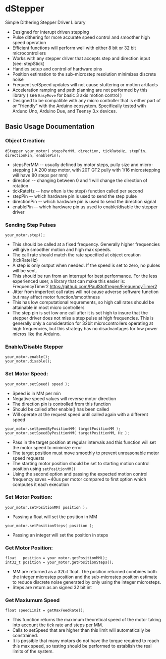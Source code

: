 # **dStepper**
Simple Dithering Stepper Driver Library

* Designed for interupt driven stepping
* Pulse dithering for more accurate speed control and smoother high speed operation
* Efficient functions will perform well with either 8 bit or 32 bit microcontrollers
* Works with any stepper driver that accepts step and direction input (see: stepStick)
* Handles setup and control of hardware pins
* Position estimation to the sub-microstep resolution minimizes discrete noise
* Frequent setSpeed updates will not cause stuttering or motion artifacts
* Acceleration ramping and path planning are not performed by this library ( see `EasyMove` for basic 3 axis motion control )
* Designed to be compatible with any micro controller that is either part of or "friendly" with the Arduino ecosystem.  Specifically tested with Arduno Uno, Arduino Due, and Teensy 3.x devices.

## Basic Usage Documentation

### Object Creation:
```
dStepper your_motor( stepsPerMM, direction, tickRateHz, stepPin, directionPin, enablePin);
```
* stepsPerMM -- usually defined by motor steps, pully size and micro-stepping ( A 200 step motor, with 20T GT2 pully with 1/16 microstepping will have 80 steps per mm)
* direction -- changing between 0 and 1 will change the direction of rotation
* tickRateHz -- how often is the step() function called per second
* stepPin -- which hardware pin is used to send the step pulse
* directionPin -- which hardware pin is used to send the direction signal
* enablePin -- which hardware pin us used to enable/disable the stepper driver


### Sending Step Pulses
```
your_motor.step();
```
* This should be called at a fixed frequency.  Generally higher frequencies will give smoother motion and high max speeds.
* The call rate should match the rate specified at object creation (tickRateHz)
* A step is only output when needed.  If the speed is set to zero, no pulses will be sent.
* This should be run from an interrupt for best performance.  For the less experienced user, a library that can make this easier is: FrequencyTimer2 https://github.com/PaulStoffregen/FrequencyTimer2
* Jitter from imperfect call rates will not cause adverse software function but may affect motor function/smoothness
* This has low computational requrements, so high call rates should be attainable in most micro controllers
* The step pin is set low one call after it is set high to insure that the stepper driver does not miss a step pulse at high frequencies.  This is generally only a consideration for 32bit microcontrollers operating at high frequencies, but this strategy has no disadvantages for low power micros like the Arduino.


### Enable/Disable Stepper
```
your_motor.enable();
your_motor.disable();
```

### Set Motor Speed:
```
your_motor.setSpeed( speed );
```
* Speed is in MM per min
* Negative speed values will reverse motor direction
* The direction pin is controlled from this function
* Should be called after enable() has been called
* Will operate at the request speed until called again with a different speed
```
your_motor.setSpeedByPositionMM( targetPositionMM );
your_motor.setSpeedByPositionMM( targetPositionMM, Hz );
```
* Pass in the target position at regular intervals and this function will set the motor speed to minimize error
* The target position must move smoothly to prevent unreasonable motor speed requests
* The starting motor position should be set to starting motion control position using `setPositionMM()`
* Using the second option and passing the expected motion control frequency saves ~40us per motor compared to first option which computes it each execution


### Set Motor Position:
```
your_motor.setPositionMM( position );
```
* Passing a float will set the position in MM
```
your_motor.setPositionSteps( position );
```
* Passing an integer will set the position in steps

### Get Motor Position:
```
float   position = your_motor.getPositionMM();
int32_t position = your_motor.getPositionSteps();
```
* MM are returned as a 32bit float. The position returned combines both the integer microstep position and the sub-microstep position estimate to reduce discrete noise generated by only using the integer microsteps.  
* Steps are return as an signed 32 bit int


### Get Maxiumum Speed
```
float speedLimit = getMaxFeedRate();
```
* This function returns the maximum theoretical speed of the motor taking into account the tick rate and steps per MM.
* Calls to setSpeed that are higher than this limit will automatically be constrained.
* It is possible that many motors do not have the torque required to reach this max speed, so testing should be performed to establish the real limits of the system.

